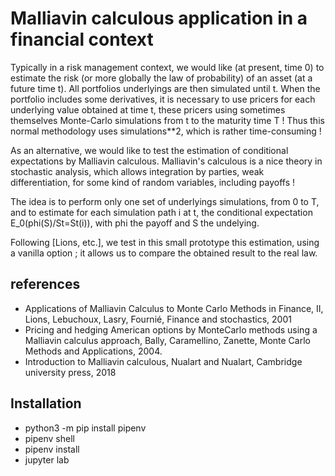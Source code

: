 # Malliavin calculous application in a financial context

Typically in a risk management context, we would like (at present, time 0) to estimate the risk (or more globally the law of probability) of an asset (at a future time t). All portfolios underlyings are then simulated until t. When the portfolio includes some derivatives, it is necessary to use pricers for each underlying value obtained at time t, these pricers using sometimes themselves Monte-Carlo simulations from t to the maturity time T ! Thus this normal methodology uses simulations**2, which is rather time-consuming !

As an alternative, we would like to test the estimation of conditional expectations by Malliavin calculous. Malliavin's calculous is a nice theory in stochastic analysis, which allows integration by parties, weak differentiation, for some kind of random variables, including payoffs !

The idea is to perform only one set of underlyings simulations, from 0 to T, and to estimate for each simulation path i at t, the conditional expectation E_0(phi(S)/St=St(i)), with phi the payoff and S the undelying.

Following [Lions, etc.], we test in this small prototype this estimation, using a vanilla option ; it allows us to compare the obtained result to the real law.

## references
* Applications of Malliavin Calculus to Monte Carlo Methods in Finance, II, Lions, Lebuchoux, Lasry, Fournié, Finance and stochastics, 2001
* Pricing and hedging American options by MonteCarlo methods using a Malliavin calculus approach, Bally, Caramellino, Zanette, Monte Carlo Methods and Applications, 2004.
* Introduction to Malliavin calculous, Nualart and Nualart, Cambridge university press, 2018


## Installation
* python3 -m pip install pipenv
* pipenv shell
* pipenv install
* jupyter lab
